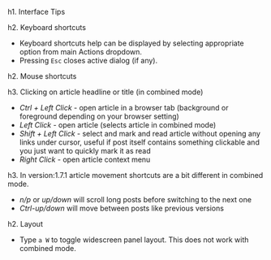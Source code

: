 h1. Interface Tips

h2. Keyboard shortcuts

* Keyboard shortcuts help can be displayed by selecting appropriate option from main Actions dropdown.
* Pressing <code>Esc</code> closes active dialog (if any).

h2. Mouse shortcuts

h3. Clicking on article headline or title (in combined mode)

* *Ctrl + Left Click* - open article in a browser tab (background or foreground depending on your browser setting)
* *Left Click* - open article (selects article in combined mode)
* *Shift + Left Click* - select and mark and read article without opening any links under cursor, useful if post itself contains something clickable and you just want to quickly mark it as read
* *Right Click* - open article context menu

h3. In version:1.7.1 article movement shortcuts are a bit different in combined mode.

* *n/p* or *up/down* will scroll long posts before switching to the next one
* *Ctrl-up/down* will move between posts like previous versions

h2. Layout

* Type <code>a W</code> to toggle widescreen panel layout. This does not work with combined mode.